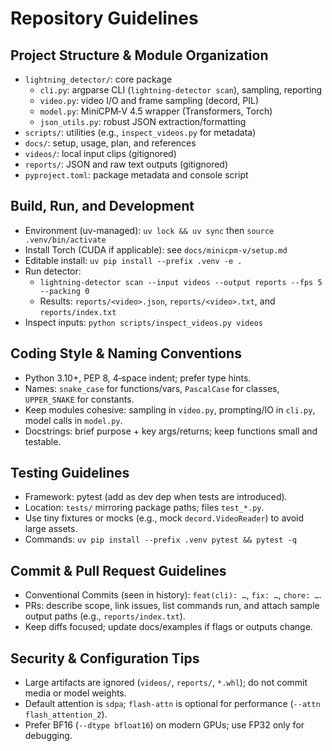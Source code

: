 # Repository Guidelines

## Project Structure & Module Organization
- `lightning_detector/`: core package
  - `cli.py`: argparse CLI (`lightning-detector scan`), sampling, reporting
  - `video.py`: video I/O and frame sampling (decord, PIL)
  - `model.py`: MiniCPM‑V 4.5 wrapper (Transformers, Torch)
  - `json_utils.py`: robust JSON extraction/formatting
- `scripts/`: utilities (e.g., `inspect_videos.py` for metadata)
- `docs/`: setup, usage, plan, and references
- `videos/`: local input clips (gitignored)
- `reports/`: JSON and raw text outputs (gitignored)
- `pyproject.toml`: package metadata and console script

## Build, Run, and Development
- Environment (uv-managed): `uv lock && uv sync` then `source .venv/bin/activate`
- Install Torch (CUDA if applicable): see `docs/minicpm-v/setup.md`
- Editable install: `uv pip install --prefix .venv -e .`
- Run detector:
  - `lightning-detector scan --input videos --output reports --fps 5 --packing 0`
  - Results: `reports/<video>.json`, `reports/<video>.txt`, and `reports/index.txt`
- Inspect inputs: `python scripts/inspect_videos.py videos`

## Coding Style & Naming Conventions
- Python 3.10+, PEP 8, 4‑space indent; prefer type hints.
- Names: `snake_case` for functions/vars, `PascalCase` for classes, `UPPER_SNAKE` for constants.
- Keep modules cohesive: sampling in `video.py`, prompting/IO in `cli.py`, model calls in `model.py`.
- Docstrings: brief purpose + key args/returns; keep functions small and testable.

## Testing Guidelines
- Framework: pytest (add as dev dep when tests are introduced).
- Location: `tests/` mirroring package paths; files `test_*.py`.
- Use tiny fixtures or mocks (e.g., mock `decord.VideoReader`) to avoid large assets.
- Commands: `uv pip install --prefix .venv pytest && pytest -q`

## Commit & Pull Request Guidelines
- Conventional Commits (seen in history): `feat(cli): …`, `fix: …`, `chore: …`.
- PRs: describe scope, link issues, list commands run, and attach sample output paths (e.g., `reports/index.txt`).
- Keep diffs focused; update docs/examples if flags or outputs change.

## Security & Configuration Tips
- Large artifacts are ignored (`videos/`, `reports/`, `*.whl`); do not commit media or model weights.
- Default attention is `sdpa`; `flash-attn` is optional for performance (`--attn flash_attention_2`).
- Prefer BF16 (`--dtype bfloat16`) on modern GPUs; use FP32 only for debugging.
